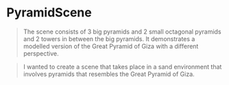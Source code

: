# PyramidScene

> The scene consists of 3 big pyramids and 2 small octagonal pyramids and 2 towers in between the big pyramids. It demonstrates a modelled version of the Great Pyramid of Giza with a different perspective.

> I wanted to create a scene that takes place in a sand environment that involves pyramids that resembles the Great Pyramid of Giza.
